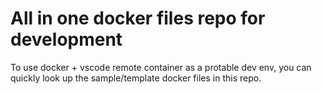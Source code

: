 # All in one docker files repo for development

To use docker + vscode remote container as a protable dev env, you can quickly look up the sample/template docker files in this repo.


